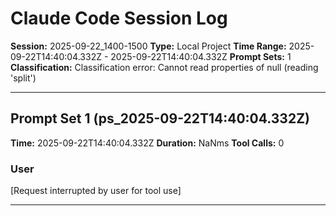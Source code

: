 # Claude Code Session Log

**Session:** 2025-09-22_1400-1500
**Type:** Local Project
**Time Range:** 2025-09-22T14:40:04.332Z - 2025-09-22T14:40:04.332Z
**Prompt Sets:** 1
**Classification:** Classification error: Cannot read properties of null (reading 'split')

---

<a name="ps_2025-09-22T14:40:04.332Z"></a>
## Prompt Set 1 (ps_2025-09-22T14:40:04.332Z)

**Time:** 2025-09-22T14:40:04.332Z
**Duration:** NaNms
**Tool Calls:** 0

### User

[Request interrupted by user for tool use]

---

